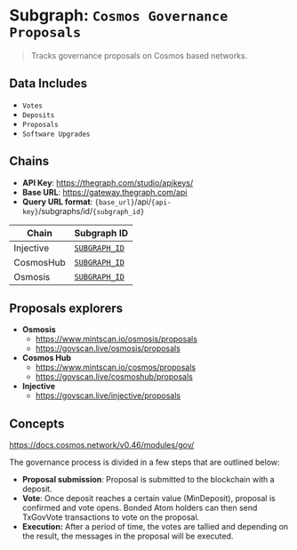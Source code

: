 # Subgraph: `Cosmos Governance Proposals`

> Tracks governance proposals on Cosmos based networks.

## Data Includes

- `Votes`
- `Deposits`
- `Proposals`
- `Software Upgrades`

## Chains

- **API Key**: <https://thegraph.com/studio/apikeys/>
- **Base URL**: <https://gateway.thegraph.com/api>
- **Query URL format**: `{base_url}`/api/`{api-key}`/subgraphs/id/`{subgraph_id}`

| Chain | Subgraph ID |
| ----- | ----------- |
| Injective   | [`SUBGRAPH_ID`](https://thegraph.com/explorer/subgraphs/SUBGRAPH_ID?view=Query&chain=arbitrum-one) |
| CosmosHub   | [`SUBGRAPH_ID`](https://thegraph.com/explorer/subgraphs/SUBGRAPH_ID?view=Query&chain=arbitrum-one) |
| Osmosis   | [`SUBGRAPH_ID`](https://thegraph.com/explorer/subgraphs/SUBGRAPH_ID?view=Query&chain=arbitrum-one) |

## Proposals explorers

- **Osmosis**
  - <https://www.mintscan.io/osmosis/proposals>
  - <https://govscan.live/osmosis/proposals>
- **Cosmos Hub**
  - <https://www.mintscan.io/cosmos/proposals>
  - <https://govscan.live/cosmoshub/proposals>
- **Injective**
  - <https://govscan.live/injective/proposals>

## Concepts

<https://docs.cosmos.network/v0.46/modules/gov/>

The governance process is divided in a few steps that are outlined below:

- **Proposal submission**: Proposal is submitted to the blockchain with a deposit.
- **Vote**: Once deposit reaches a certain value (MinDeposit), proposal is confirmed and vote opens. Bonded Atom holders can then send TxGovVote transactions to vote on the proposal.
- **Execution:** After a period of time, the votes are tallied and depending on the result, the messages in the proposal will be executed.
